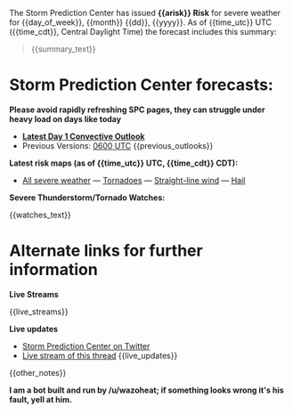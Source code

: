 The Storm Prediction Center has issued **{{arisk}} Risk** for severe weather for {{day_of_week}}, {{month}} {{dd}}, {{yyyy}}. As of {{time_utc}} UTC ({{time_cdt}}, Central Daylight Time) the forecast includes this summary:

>{{summary_text}}

# Storm Prediction Center forecasts:

**Please avoid rapidly refreshing SPC pages, they can struggle under heavy load on days like today**

* **[Latest Day 1 Convective Outlook](https://www.spc.noaa.gov/products/outlook/day1otlk.html)**
 * Previous Versions: [0600 UTC](https://www.spc.noaa.gov/products/outlook/archive/{{yyyy}}/day1otlk_{{yyyymmdd}}_1200.html) {{previous_outlooks}}


**Latest risk maps (as of {{time_utc}} UTC, {{time_cdt}} CDT):**

* [All severe weather](https://www.spc.noaa.gov/products/outlook/archive/{{yyyy}}/day1otlk_{{yyyy}}{{mm}}{{dd}}_{{hhmm}}_prt.gif) — [Tornadoes](https://www.spc.noaa.gov/products/outlook/archive/{{yyyy}}/day1probotlk_{{yyyy}}{{mm}}{{dd}}_{{hhmm}}_torn_prt.gif) — [Straight-line wind](https://www.spc.noaa.gov/products/outlook/archive/{{yyyy}}/day1probotlk_{{yyyy}}{{mm}}{{dd}}_{{hhmm}}_wind_prt.gif) — [Hail](https://www.spc.noaa.gov/products/outlook/archive/{{yyyy}}/day1probotlk_{{yyyy}}{{mm}}{{dd}}_{{hhmm}}_hail_prt.gif)

**Severe Thunderstorm/Tornado Watches:**

{{watches_text}}

# Alternate links for further information

**Live Streams**

{{live_streams}}

**Live updates**

* [Storm Prediction Center on Twitter](https://twitter.com/NWSSPC)
* [Live stream of this thread](http://reddit-stream.com/comments//)
{{live_updates}}

{{other_notes}}

**I am a bot built and run by /u/wazoheat; if something looks wrong it's his fault, yell at him.**
